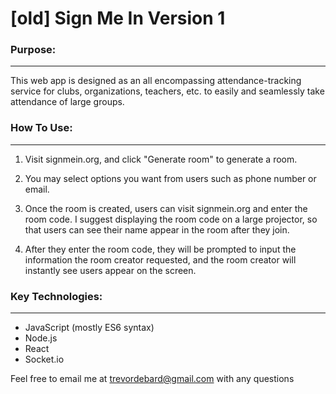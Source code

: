 # [old] Sign Me In Version 1

### Purpose:
---
This web app is designed as an all encompassing attendance-tracking service for clubs, organizations, teachers, etc. to easily and seamlessly take attendance of large groups.


### How To Use:
---
1. Visit signmein.org, and click "Generate room" to generate a room.

2. You may select options you want from users such as phone number or email.

3. Once the room is created, users can visit signmein.org and enter the room code. I suggest displaying the room code on a large projector, so that users can see their name appear in the room after they join.

4. After they enter the room code, they will be prompted to input the information the room creator requested, and the room creator will instantly see users appear on the screen. 


### Key Technologies:
---
- JavaScript (mostly ES6 syntax)
- Node.js
- React
- <span>Socket.</span>io


Feel free to email me at trevordebard@gmail.com with any questions
